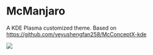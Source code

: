 # McManjaro

A KDE Plasma customized theme. Based on https://github.com/yeyushengfan258/McConceptX-kde 


![](https://github.com/MiguelRAvila/McConceptX-Customized-Theme/blob/master/Images%20/Screenshot.png)
